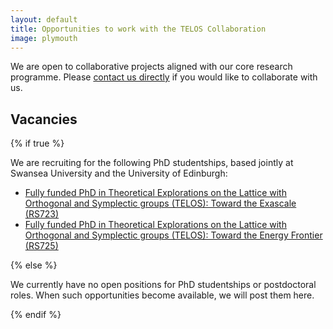 ```yaml
---
layout: default
title: Opportunities to work with the TELOS Collaboration
image: plymouth
---
```


We are open to collaborative projects aligned with our core research programme.
Please [contact us directly](mailto:telos-collaboration@swansea.ac.uk)
if you would like to collaborate with us.

## Vacancies

{% if true %}

We are recruiting for the following PhD studentships,
based jointly at Swansea University and the University of Edinburgh:

- [Fully funded PhD in Theoretical Explorations on the Lattice with Orthogonal and Symplectic groups (TELOS): Toward the Exascale (RS723)](https://www.swansea.ac.uk/postgraduate/scholarships/research/fse-fullyfunded-phd-telos-2025-rs723.php) 
- [Fully funded PhD in Theoretical Explorations on the Lattice with Orthogonal and Symplectic groups (TELOS): Toward the Energy Frontier (RS725)](https://www.swansea.ac.uk/postgraduate/scholarships/research/fse-fullyfunded-phd-telos-2025-rs725.php)

{% else %}

We currently have no open positions for PhD studentships or postdoctoral roles.
When such opportunities become available,
we will post them here.

{% endif %}
